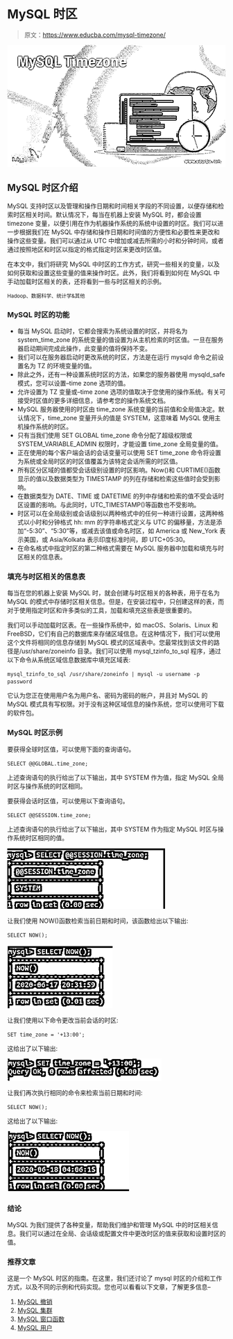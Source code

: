 # MySQL 时区

> 原文：<https://www.educba.com/mysql-timezone/>

![MySQL-Timezone](img/cc1ee65ef41d1099a8d35b156d1b9a2f.png)



## MySQL 时区介绍

MySQL 支持时区以及管理和操作日期和时间相关字段的不同设置，以便存储和检索时区相关时间。默认情况下，每当在机器上安装 MySQL 时，都会设置 timezone 变量，以便引用在作为机器操作系统的系统中设置的时区。我们可以进一步根据我们在 MySQL 中存储和操作日期和时间值的方便性和必要性来更改和操作这些变量。我们可以通过从 UTC 中增加或减去所需的小时和分钟时间，或者通过按照地区和时区以指定的格式指定时区来更改时区值。

在本文中，我们将研究 MySQL 中时区的工作方式，研究一些相关的变量，以及如何获取和设置这些变量的值来操作时区。此外，我们将看到如何在 MySQL 中手动加载时区相关的表，还将看到一些与时区相关的示例。

<small>Hadoop、数据科学、统计学&其他</small>

### MySQL 时区的功能

*   每当 MySQL 启动时，它都会搜索为系统设置的时区，并将名为 system_time_zone 的系统变量的值设置为从主机检索的时区值。一旦在服务器启动期间完成此操作，此变量的值将保持不变。
*   我们可以在服务器启动时更改系统的时区，方法是在运行 mysqld 命令之前设置名为 TZ 的环境变量的值。
*   除此之外，还有一种设置系统时区的方法，如果您的服务器使用 mysqld_safe 模式，您可以设置–time zone 选项的值。
*   允许设置为 TZ 变量或–time zone 选项的值取决于您使用的操作系统。有关可接受时区值的更多详细信息，请参考您的操作系统文档。
*   MySQL 服务器使用的时区由 time_zone 系统变量的当前值和全局值决定。默认情况下，time_zone 变量开头的值是 SYSTEM，这意味着 MySQL 使用主机操作系统的时区。
*   只有当我们使用 SET GLOBAL time_zone 命令分配了超级权限或 SYSTEM_VARIABLE_ADMIN 权限时，才能设置 time_zone 全局变量的值。
*   正在使用的每个客户端会话的会话变量可以使用 SET time_zone 命令将设置为系统或全局时区的时区值覆盖为该特定会话所需的时区值。
*   所有区分区域的值都受会话级别设置的时区影响。Now()和 CURTIME()函数显示的值以及数据类型为 TIMESTAMP 的列在存储和检索这些值时会受到影响。
*   在数据类型为 DATE、TIME 或 DATETIME 的列中存储和检索的值不受会话时区设置的影响。与此同时，UTC_TIMESTAMP()等函数也不受影响。
*   时区可以在全局级别或会话级别以两种格式中的任何一种进行设置，这两种格式以小时和分钟格式 hh: mm 的字符串格式定义与 UTC 的偏移量，方法是添加“-5:30”、“5:30”等，或减去该值或命名时区，如 America 或 New_York 表示美国，或 Asia/Kolkata 表示印度标准时间，即 UTC+05:30。
*   在命名格式中指定时区的第二种格式需要在 MySQL 服务器中加载和填充与时区相关的信息表。

### 填充与时区相关的信息表

每当在您的机器上安装 MySQL 时，就会创建与时区相关的各种表，用于在名为 MySQL 的模式中存储时区相关信息。但是，在安装过程中，只创建这样的表，而对于使用指定时区和许多类似的工具，加载和填充这些表是很重要的。

我们可以手动加载时区表。在一些操作系统中，如 macOS、Solaris、Linux 和 FreeBSD，它们有自己的数据库来存储区域信息。在这种情况下，我们可以使用这个文件将相同的信息存储到 MySQL 模式的区域表中。您最常找到该文件的路径是/usr/share/zoneinfo 目录。我们可以使用 mysql_tzinfo_to_sql 程序，通过以下命令从系统区域信息数据库中填充区域表:

`mysql_tzinfo_to_sql /usr/share/zoneinfo | mysql -u username -p password`

它认为您正在使用用户名为用户名、密码为密码的帐户，并且对 MySQL 的 MySQL 模式具有写权限。对于没有这种区域信息的操作系统，您可以使用可下载的软件包。

### MySQL 时区示例

要获得全球时区值，可以使用下面的查询语句。

`SELECT @@GLOBAL.time_zone;`

上述查询语句的执行给出了以下输出，其中 SYSTEM 作为值，指定 MySQL 全局时区与操作系统的时区相同。

要获得会话时区值，可以使用以下查询语句。

`SELECT @@SESSION.time_zone;`

上述查询语句的执行给出了以下输出，其中 SYSTEM 作为指定 MySQL 时区与操作系统时区相同的值。

![MySQL Timezone-1.1](img/6f9e7af659422437a25841fd48ba657b.png)



让我们使用 NOW()函数检索当前日期和时间，该函数给出以下输出:

`SELECT NOW();`

![MySQL Timezone-1.2](img/591bdb107bdec98211a5d052b22081fd.png)



让我们使用以下命令更改当前会话的时区:

`SET time_zone = '+13:00';`

这给出了以下输出:

![MySQL Timezone-1.3](img/0ff8c3fd5bae1746d376e8dc4cfb2e2b.png)



让我们再次执行相同的命令来检索当前日期和时间:

`SELECT NOW();`

这给出了以下输出:

![MySQL Timezone-1.4](img/ab187c977daebfdee34a402695a49b40.png)



### 结论

MySQL 为我们提供了各种变量，帮助我们维护和管理 MySQL 中的时区相关信息。我们可以通过在全局、会话级或配置文件中更改时区的值来获取和设置时区的值。

### 推荐文章

这是一个 MySQL 时区的指南。在这里，我们还讨论了 mysql 时区的介绍和工作方式，以及不同的示例和代码实现。您也可以看看以下文章，了解更多信息–

1.  [MySQL 撤销](https://www.educba.com/mysql-revoke/)
2.  [MySQL 集群](https://www.educba.com/mysql-cluster/)
3.  [MySQL 窗口函数](https://www.educba.com/mysql-window-functions/)
4.  [MySQL 用户](https://www.educba.com/mysql-users/)





